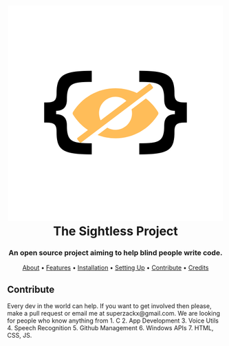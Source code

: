 <h1 align="center">
  <br>
  <a href="https://github.com/superzackx/Sightless"><img src="./assets/%7B%20%7D.png"></a>
  <br>
  The Sightless Project
  <br>
</h1>

<h3 align=center>An open source project aiming to help blind people write code.</h3>

<p align="center">
  <a href="#about">About</a>
  •
  <a href="#features">Features</a>
  •
  <a href="#installation">Installation</a>
  •
  <a href="#setting-up">Setting Up</a>
  •
  <a href="#contribute">Contribute</a>
  •
  <a href="#credits">Credits</a>
</p>

<p align="left" id="contribute">
  <h2>Contribute</h2>
  Every dev in the world can help. If you want to get involved then please, make a pull request or email me at superzackx@gmail.com. We are looking for people who know anything from
  1. C 
  2. App Development 
  3. Voice Utils
  4. Speech Recognition
  5. Github Management
  6. Windows APIs
  7. HTML, CSS, JS.
</p>
